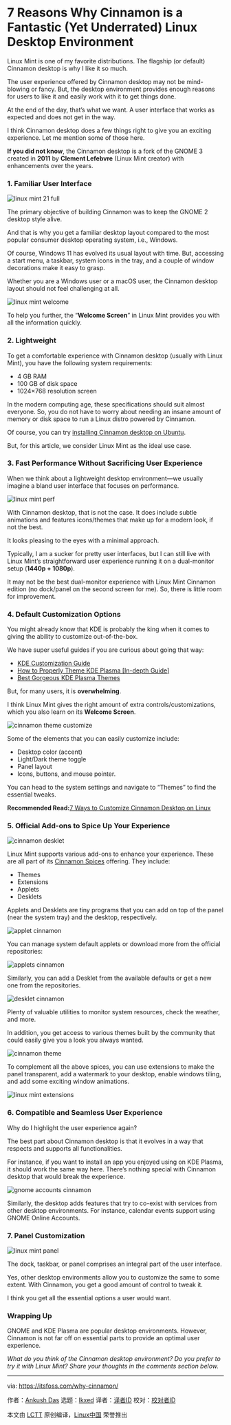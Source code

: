 [#]: subject: "7 Reasons Why Cinnamon is a Fantastic (Yet Underrated) Linux Desktop Environment"
[#]: via: "https://itsfoss.com/why-cinnamon/"
[#]: author: "Ankush Das https://itsfoss.com/author/ankush/"
[#]: collector: "lkxed"
[#]: translator: " "
[#]: reviewer: " "
[#]: publisher: " "
[#]: url: " "

7 Reasons Why Cinnamon is a Fantastic (Yet Underrated) Linux Desktop Environment
======

Linux Mint is one of my favorite distributions. The flagship (or default) Cinnamon desktop is why I like it so much.

The user experience offered by Cinnamon desktop may not be mind-blowing or fancy. But, the desktop environment provides enough reasons for users to like it and easily work with it to get things done.

At the end of the day, that’s what we want. A user interface that works as expected and does not get in the way.

I think Cinnamon desktop does a few things right to give you an exciting experience. Let me mention some of those here.

**If you did not know**, the Cinnamon desktop is a fork of the GNOME 3 created in **2011** by **Clement Lefebvre** (Linux Mint creator) with enhancements over the years.

### 1. Familiar User Interface

![linux mint 21 full][1]

The primary objective of building Cinnamon was to keep the GNOME 2 desktop style alive.

And that is why you get a familiar desktop layout compared to the most popular consumer desktop operating system, i.e., Windows.

Of course, Windows 11 has evolved its usual layout with time. But, accessing a start menu, a taskbar, system icons in the tray, and a couple of window decorations make it easy to grasp.

Whether you are a Windows user or a macOS user, the Cinnamon desktop layout should not feel challenging at all.

![linux mint welcome][2]

To help you further, the “**Welcome Screen**” in Linux Mint provides you with all the information quickly.

### 2. Lightweight

To get a comfortable experience with Cinnamon desktop (usually with Linux Mint), you have the following system requirements:

- 4 GB RAM
- 100 GB of disk space
- 1024×768 resolution screen

In the modern computing age, these specifications should suit almost everyone. So, you do not have to worry about needing an insane amount of memory or disk space to run a Linux distro powered by Cinnamon.

Of course, you can try [installing Cinnamon desktop on Ubuntu][3]. 

But, for this article, we consider Linux Mint as the ideal use case.

### 3. Fast Performance Without Sacrificing User Experience

When we think about a lightweight desktop environment—we usually imagine a bland user interface that focuses on performance.

![linux mint perf][4]

With Cinnamon desktop, that is not the case. It does include subtle animations and features icons/themes that make up for a modern look, if not the best.

It looks pleasing to the eyes with a minimal approach.

Typically, I am a sucker for pretty user interfaces, but I can still live with Linux Mint’s straightforward user experience running it on a dual-monitor setup (**1440p + 1080p**).

It may not be the best dual-monitor experience with Linux Mint Cinnamon edition (no dock/panel on the second screen for me). So, there is little room for improvement.

### 4. Default Customization Options

You might already know that KDE is probably the king when it comes to giving the ability to customize out-of-the-box.

We have super useful guides if you are curious about going that way:

- [KDE Customization Guide][5]
- [How to Properly Theme KDE Plasma [In-depth Guide]][6]
- [Best Gorgeous KDE Plasma Themes][7]

But, for many users, it is **overwhelming**.

I think Linux Mint gives the right amount of extra controls/customizations, which you also learn on its **Welcome Screen**.

![cinnamon theme customize][8]

Some of the elements that you can easily customize include:

- Desktop color (accent)
- Light/Dark theme toggle
- Panel layout
- Icons, buttons, and mouse pointer.

You can head to the system settings and navigate to “Themes” to find the essential tweaks.

**Recommended Read:**[7 Ways to Customize Cinnamon Desktop on Linux][9]

### 5. Official Add-ons to Spice Up Your Experience

![cinnamon desklet][10]

Linux Mint supports various add-ons to enhance your experience. These are all part of its [Cinnamon Spices][11] offering. They include:

- Themes
- Extensions
- Applets
- Desklets

Applets and Desklets are tiny programs that you can add on top of the panel (near the system tray) and the desktop, respectively.

![applet cinnamon][12]

You can manage system default applets or download more from the official repositories:

![applets cinnamon][13]

Similarly, you can add a Desklet from the available defaults or get a new one from the repositories.

![desklet cinnamon][14]

Plenty of valuable utilities to monitor system resources, check the weather, and more.

In addition, you get access to various themes built by the community that could easily give you a look you always wanted.

![cinnamon theme][15]

To complement all the above spices, you can use extensions to make the panel transparent, add a watermark to your desktop, enable windows tiling, and add some exciting window animations.

![linux mint extensions][16]

### 6. Compatible and Seamless User Experience

Why do I highlight the user experience again?

The best part about Cinnamon desktop is that it evolves in a way that respects and supports all functionalities.

For instance, if you want to install an app you enjoyed using on KDE Plasma, it should work the same way here. There’s nothing special with Cinnamon desktop that would break the experience.

![gnome accounts cinnamon][17]

Similarly, the desktop adds features that try to co-exist with services from other desktop environments. For instance, calendar events support using GNOME Online Accounts.

### 7. Panel Customization

![linux mint panel][18]

The dock, taskbar, or panel comprises an integral part of the user interface.

Yes, other desktop environments allow you to customize the same to some extent. With Cinnamon, you get a good amount of control to tweak it.

I think you get all the essential options a user would want.

### Wrapping Up

GNOME and KDE Plasma are popular desktop environments. However, Cinnamon is not far off on essential parts to provide an optimal user experience.

_What do you think of the Cinnamon desktop environment? Do you prefer to try it with Linux Mint? Share your thoughts in the comments section below._

--------------------------------------------------------------------------------

via: https://itsfoss.com/why-cinnamon/

作者：[Ankush Das][a]
选题：[lkxed][b]
译者：[译者ID](https://github.com/译者ID)
校对：[校对者ID](https://github.com/校对者ID)

本文由 [LCTT](https://github.com/LCTT/TranslateProject) 原创编译，[Linux中国](https://linux.cn/) 荣誉推出

[a]: https://itsfoss.com/author/ankush/
[b]: https://github.com/lkxed
[1]: https://itsfoss.com/wp-content/uploads/2022/11/linux-mint-21-full.jpg
[2]: https://itsfoss.com/wp-content/uploads/2022/11/linux-mint-welcome.png
[3]: https://itsfoss.com/install-cinnamon-on-ubuntu/
[4]: https://itsfoss.com/wp-content/uploads/2022/11/linux-mint-perf.png
[5]: https://itsfoss.com/kde-customization/
[6]: https://itsfoss.com/properly-theme-kde-plasma/
[7]: https://itsfoss.com/best-kde-plasma-themes/
[8]: https://itsfoss.com/wp-content/uploads/2022/11/cinnamon-theme-customize.png
[9]: https://itsfoss.com/customize-cinnamon-desktop/
[10]: https://itsfoss.com/wp-content/uploads/2022/11/cinnamon-desklet.png
[11]: https://cinnamon-spices.linuxmint.com
[12]: https://itsfoss.com/wp-content/uploads/2022/11/applet-cinnamon.png
[13]: https://itsfoss.com/wp-content/uploads/2022/11/applets-cinnamon.png
[14]: https://itsfoss.com/wp-content/uploads/2022/11/desklet-cinnamon.png
[15]: https://itsfoss.com/wp-content/uploads/2022/11/cinnamon-theme.png
[16]: https://itsfoss.com/wp-content/uploads/2022/11/linux-mint-extensions.png
[17]: https://itsfoss.com/wp-content/uploads/2022/11/gnome-accounts-cinnamon.png
[18]: https://itsfoss.com/wp-content/uploads/2022/11/linux-mint-panel.png
